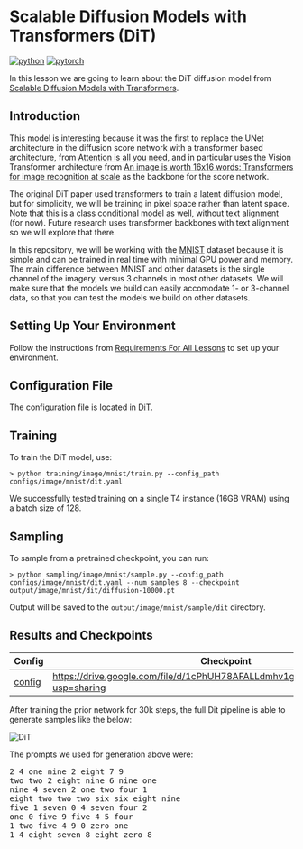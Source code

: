# Scalable Diffusion Models with Transformers (DiT)

[![python](https://img.shields.io/badge/Python-3.9-3776AB.svg?style=flat&logo=python&logoColor=white)](https://www.python.org)
[![pytorch](https://img.shields.io/badge/PyTorch-2.0.0-EE4C2C.svg?style=flat&logo=pytorch)](https://pytorch.org)

In this lesson we are going to learn about the DiT diffusion model from [Scalable Diffusion Models with Transformers](https://arxiv.org/abs/2212.09748).

## Introduction

This model is interesting because it was the first to replace the UNet architecture in the diffusion score network with a transformer based architecture, from [Attention is all you need](https://arxiv.org/abs/1706.03762), and in particular uses the Vision Transformer architecture from [An image is worth 16x16 words: Transformers for image recognition at scale](https://arxiv.org/abs/2010.11929) as the backbone for the score network.

The original DiT paper used transformers to train a latent diffusion model, but for simplicity, we will be training in pixel space rather than latent space. Note that this is a class conditional model as well, without text alignment (for now). Future research uses transformer backbones with text alignment so we will explore that there.

In this repository, we will be working with the [MNIST](https://en.wikipedia.org/wiki/MNIST_database) dataset because it is simple and can be trained in real time with minimal GPU power and memory. The main difference between MNIST and other datasets is the single channel of the imagery, versus 3 channels in most other datasets. We will make sure that the models we build can easily accomodate 1- or 3-channel data, so that you can test the models we build on other datasets.

## Setting Up Your Environment

Follow the instructions from [Requirements For All Lessons](https://github.com/swookey-thinky/xdiffusion?tab=readme-ov-file#requirements) to set up your environment.

## Configuration File

The configuration file is located in [DiT](https://github.com/swookey-thinky/xdiffusion/blob/main/configs/image/mnist/dit.yaml).

## Training

To train the DiT model, use:

```
> python training/image/mnist/train.py --config_path configs/image/mnist/dit.yaml
```

We successfully tested training on a single T4 instance (16GB VRAM) using a batch size of 128.

## Sampling

To sample from a pretrained checkpoint, you can run:

```
> python sampling/image/mnist/sample.py --config_path configs/image/mnist/dit.yaml --num_samples 8 --checkpoint output/image/mnist/dit/diffusion-10000.pt
```

Output will be saved to the `output/image/mnist/sample/dit` directory.

## Results and Checkpoints

| Config | Checkpoint | Results
| ------ | ---------- | -------
| [config](https://github.com/swookey-thinky/xdiffusion/blob/main/configs/image/mnist/dit.yaml) | https://drive.google.com/file/d/1cPhUH78AFALLdmhv1gtddQQtZd_1MbbA/view?usp=sharing | ![DiT](https://drive.google.com/uc?export=view&id=1J6ktzFr7iqgWcf23JpgVaM81Z7sUUcmj)


After training the prior network for 30k steps, the full Dit pipeline is able to generate samples like the below:

 ![DiT](https://drive.google.com/uc?export=view&id=1J6ktzFr7iqgWcf23JpgVaM81Z7sUUcmj)

 The prompts we used for generation above were:

<pre>
2 4 one nine 2 eight 7 9 
two two 2 eight nine 6 nine one 
nine 4 seven 2 one two four 1 
eight two two two six six eight nine 
five 1 seven 0 4 seven four 2 
one 0 five 9 five 4 5 four 
1 two five 4 9 0 zero one 
1 4 eight seven 8 eight zero 8 
</pre>
